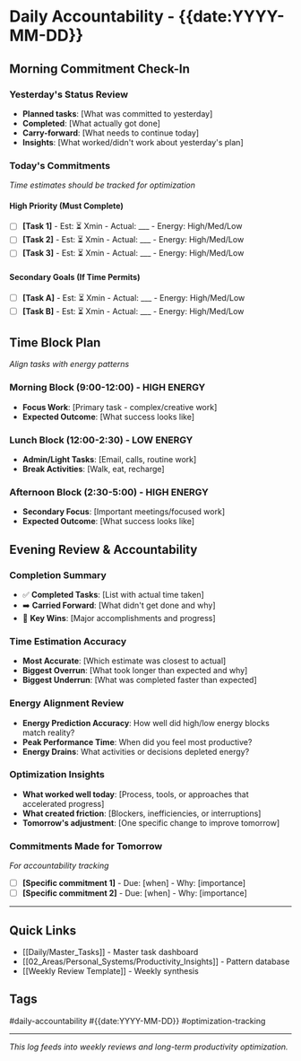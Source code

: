 # Daily Accountability - {{date:YYYY-MM-DD}}

## Morning Commitment Check-In

### Yesterday's Status Review
- **Planned tasks**: [What was committed to yesterday]
- **Completed**: [What actually got done]
- **Carry-forward**: [What needs to continue today]
- **Insights**: [What worked/didn't work about yesterday's plan]

### Today's Commitments
*Time estimates should be tracked for optimization*

#### High Priority (Must Complete)
- [ ] **[Task 1]** - Est: ⏳ Xmin - Actual: ___ - Energy: High/Med/Low
- [ ] **[Task 2]** - Est: ⏳ Xmin - Actual: ___ - Energy: High/Med/Low
- [ ] **[Task 3]** - Est: ⏳ Xmin - Actual: ___ - Energy: High/Med/Low

#### Secondary Goals (If Time Permits)
- [ ] **[Task A]** - Est: ⏳ Xmin - Actual: ___ - Energy: High/Med/Low
- [ ] **[Task B]** - Est: ⏳ Xmin - Actual: ___ - Energy: High/Med/Low

## Time Block Plan
*Align tasks with energy patterns*

### Morning Block (9:00-12:00) - HIGH ENERGY
- **Focus Work**: [Primary task - complex/creative work]
- **Expected Outcome**: [What success looks like]

### Lunch Block (12:00-2:30) - LOW ENERGY
- **Admin/Light Tasks**: [Email, calls, routine work]
- **Break Activities**: [Walk, eat, recharge]

### Afternoon Block (2:30-5:00) - HIGH ENERGY
- **Secondary Focus**: [Important meetings/focused work]
- **Expected Outcome**: [What success looks like]

## Evening Review & Accountability

### Completion Summary
- ✅ **Completed Tasks**: [List with actual time taken]
- ➡️ **Carried Forward**: [What didn't get done and why]
- 🎯 **Key Wins**: [Major accomplishments and progress]

### Time Estimation Accuracy
- **Most Accurate**: [Which estimate was closest to actual]
- **Biggest Overrun**: [What took longer than expected and why]
- **Biggest Underrun**: [What was completed faster than expected]

### Energy Alignment Review
- **Energy Prediction Accuracy**: How well did high/low energy blocks match reality?
- **Peak Performance Time**: When did you feel most productive?
- **Energy Drains**: What activities or decisions depleted energy?

### Optimization Insights
- **What worked well today**: [Process, tools, or approaches that accelerated progress]
- **What created friction**: [Blockers, inefficiencies, or interruptions]
- **Tomorrow's adjustment**: [One specific change to improve tomorrow]

### Commitments Made for Tomorrow
*For accountability tracking*
- [ ] **[Specific commitment 1]** - Due: [when] - Why: [importance]
- [ ] **[Specific commitment 2]** - Due: [when] - Why: [importance]

---

## Quick Links
- [[Daily/Master_Tasks]] - Master task dashboard
- [[02_Areas/Personal_Systems/Productivity_Insights]] - Pattern database
- [[Weekly Review Template]] - Weekly synthesis

## Tags
#daily-accountability #{{date:YYYY-MM-DD}} #optimization-tracking

---

*This log feeds into weekly reviews and long-term productivity optimization.*